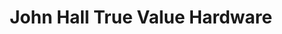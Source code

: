 ---
title: "John Hall True Value Hardware"
url: /goshen/john-hall-true-value-hardware/
shop: Eisenwaren
---